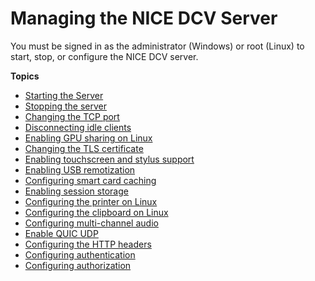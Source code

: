 # Managing the NICE DCV Server<a name="manage"></a>

You must be signed in as the administrator \(Windows\) or root \(Linux\) to start, stop, or configure the NICE DCV server\.

**Topics**
+ [Starting the Server](manage-start.md)
+ [Stopping the server](manage-stop.md)
+ [Changing the TCP port](manage-port.md)
+ [Disconnecting idle clients](manage-disconnect.md)
+ [Enabling GPU sharing on Linux](manage-gpu.md)
+ [Changing the TLS certificate](manage-cert.md)
+ [Enabling touchscreen and stylus support](enable-stylus.md)
+ [Enabling USB remotization](manage-usb-remote.md)
+ [Configuring smart card caching](manage-smart-card.md)
+ [Enabling session storage](manage-storage.md)
+ [Configuring the printer on Linux](manage-printer.md)
+ [Configuring the clipboard on Linux](manage-clipboard.md)
+ [Configuring multi\-channel audio](manage-audio.md)
+ [Enable QUIC UDP](enable-quic.md)
+ [Configuring the HTTP headers](manage-headers.md)
+ [Configuring authentication](security-authentication.md)
+ [Configuring authorization](security-authorization.md)